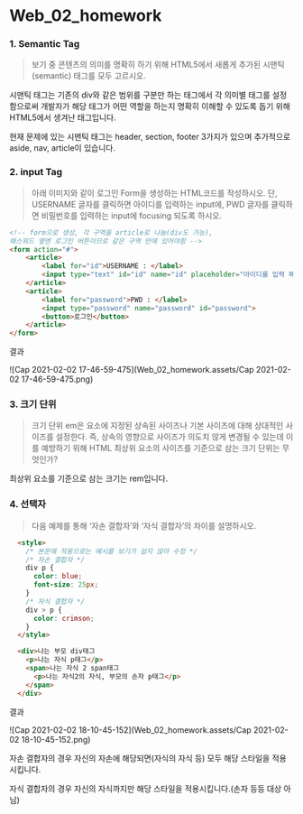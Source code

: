 # Web_02_homework





### 1. Semantic Tag

> 보기 중 콘텐츠의 의미를 명확히 하기 위해 HTML5에서 새롭게 추가된 시맨틱(semantic)
> 태그를 모두 고르시오.

시맨틱 태그는 기존의 div와 같은 범위를 구분만 하는 태그에서 각 의미별 태그를 설정함으로써 개발자가 해당 태그가 어떤 역할을 하는지 명확히 이해할 수 있도록 돕기 위해 HTML5에서 생겨난 태그입니다. 

현재 문제에 있는 시맨틱 태그는 header, section, footer 3가지가 있으며 추가적으로 aside, nav, article이 있습니다.



### 2. input Tag

> 아래 이미지와 같이 로그인 Form을 생성하는 HTML코드를 작성하시오.
> 단, USERNAME 글자를 클릭하면 아이디를 입력하는 input에, PWD 글자를 클릭하면
> 비밀번호를 입력하는 input에 focusing 되도록 하시오.

``` html
<!-- form으로 생성, 각 구역을 article로 나눔(div도 가능), 
패스워드 옆엔 로그인 버튼이므로 같은 구역 안에 있어야함 -->
<form action="#">
    <article>
        <label for="id">USERNAME : </label>
        <input type="text" id="id" name="id" placeholder="아이디를 입력 해 주세요.">
    </article>
    <article>
        <label for="password">PWD : </label>
        <input type="password" name="password" id="password">
        <button>로그인</button>
    </article>
</form>
```

결과

![Cap 2021-02-02 17-46-59-475](Web_02_homework.assets/Cap 2021-02-02 17-46-59-475.png)



### 3. 크기 단위

> 크기 단위 em은 요소에 지정된 상속된 사이즈나 기본 사이즈에 대해 상대적인 사이즈를
> 설정한다. 즉, 상속의 영향으로 사이즈가 의도치 않게 변경될 수 있는데 이를 예방하기
> 위해 HTML 최상위 요소의 사이즈를 기준으로 삼는 크기 단위는 무엇인가?

최상위 요소를 기준으로 삼는 크기는 rem입니다.



### 4. 선택자

> 다음 예제를 통해 ‘자손 결합자’와 ‘자식 결합자’의 차이를 설명하시오.

``` html
  <style>
    /* 본문에 적용으로는 예시를 보기가 쉽지 않아 수정 */
    /* 자손 결합자 */
    div p {
      color: blue;
      font-size: 25px;
    }
    /* 자식 결합자 */
    div > p {
      color: crimson;
    }
  </style>

  <div>나는 부모 div태그
    <p>나는 자식 p태그</p>
    <span>나는 자식 2 span태그
      <p>나는 자식2의 자식, 부모의 손자 p태그</p>
    </span>
  </div>
```

결과

![Cap 2021-02-02 18-10-45-152](Web_02_homework.assets/Cap 2021-02-02 18-10-45-152.png)

자손 결합자의 경우 자신의 자손에 해당되면(자식의 자식 등) 모두 해당 스타일을 적용시킵니다.

자식 결합자의 경우 자신의 자식까지만 해당 스타일을 적용시킵니다.(손자 등등 대상 아님)